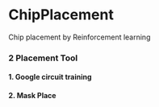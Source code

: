# ChipPlacement
Chip placement by Reinforcement learning

### 2 Placement Tool

#### 1. Google circuit training

#### 2. Mask Place
